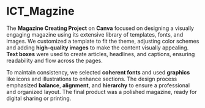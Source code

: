 # ICT_Magzine
The **Magazine Creating Project** on **Canva** focused on designing a visually engaging magazine using its extensive library of templates, fonts, and images. We customized a template to fit the theme, adjusting color schemes and adding **high-quality images** to make the content visually appealing. **Text boxes** were used to create articles, headlines, and captions, ensuring readability and flow across the pages.

To maintain consistency, we selected **coherent fonts** and used **graphics** like icons and illustrations to enhance sections. The design process emphasized **balance**, **alignment**, and **hierarchy** to ensure a professional and organized layout. The final product was a polished magazine, ready for digital sharing or printing.
